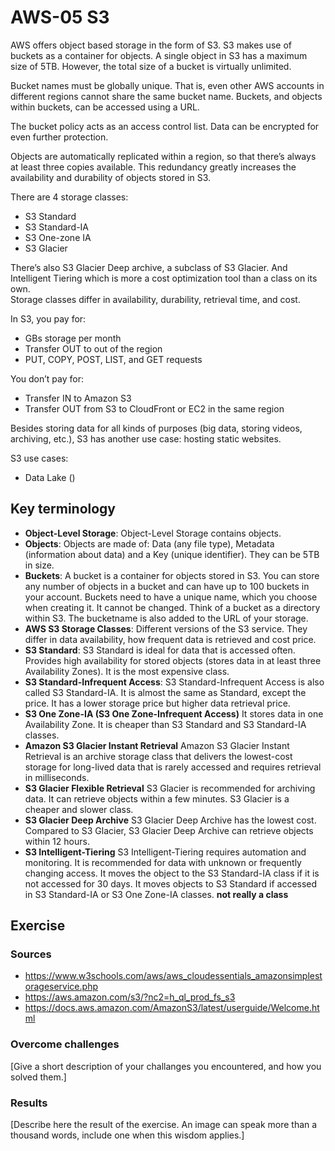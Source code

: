 # AWS-05 S3
  
AWS offers object based storage in the form of S3. S3 makes use of buckets as a container for objects. A single object in S3 has a maximum size of 5TB. However, the total size of a bucket is virtually unlimited.  
  
Bucket names must be globally unique. That is, even other AWS accounts in different regions cannot share the same bucket name. Buckets, and objects within buckets, can be accessed using a URL.  
  
The bucket policy acts as an access control list. Data can be encrypted for even further protection.  
  
Objects are automatically replicated within a region, so that there’s always at least three copies available. This redundancy greatly increases the availability and durability of objects stored in S3.  
  
There are 4 storage classes:  
- S3 Standard
- S3 Standard-IA
- S3 One-zone IA
- S3 Glacier
  
There’s also S3 Glacier Deep archive, a subclass of S3 Glacier. And Intelligent Tiering which is more a cost optimization tool than a class on its own.  
Storage classes differ in availability, durability, retrieval time, and cost.  
  
In S3, you pay for:  
- GBs storage per month
- Transfer OUT to out of the region
- PUT, COPY, POST, LIST, and GET requests
  
You don’t pay for:  
- Transfer IN to Amazon S3
- Transfer OUT from S3 to CloudFront or EC2 in the same region
  
Besides storing data for all kinds of purposes (big data, storing videos, archiving, etc.), S3 has another use case: hosting static websites.  
  
S3 use cases:
- Data Lake ()

## Key terminology
- **Object-Level Storage**: Object-Level Storage contains objects. 
- **Objects**: Objects are made of: Data (any file type), Metadata (information about data) and a Key (unique identifier). They can be 5TB in size.
- **Buckets**: A bucket is a container for objects stored in S3. You can store any number of objects in a bucket and can have up to 100 buckets in your account. Buckets need to have a unique name, which you choose when creating it. It cannot be changed. Think of a bucket as a directory within S3. The bucketname is also added to the URL of your storage.
- **AWS S3 Storage Classes**: Different versions of the S3 service. They differ in data availability, how frequent data is retrieved and cost price.
- **S3 Standard**: S3 Standard is ideal for data that is accessed often. Provides high availability for stored objects (stores data in at least three Availability Zones). It is the most expensive class.
- **S3 Standard-Infrequent Access**: S3 Standard-Infrequent Access is also called S3 Standard-IA. It is almost the same as Standard, except the price. It has a lower storage price but higher data retrieval price.
- **S3 One Zone-IA (S3 One Zone-Infrequent Access)** It stores data in one Availability Zone. It is cheaper than S3 Standard and S3 Standard-IA classes.
- **Amazon S3 Glacier Instant Retrieval** Amazon S3 Glacier Instant Retrieval is an archive storage class that delivers the lowest-cost storage for long-lived data that is rarely accessed and requires retrieval in milliseconds.
- **S3 Glacier Flexible Retrieval** S3 Glacier is recommended for archiving data. It can retrieve objects within a few minutes. S3 Glacier is a cheaper and slower class.
- **S3 Glacier Deep Archive** S3 Glacier Deep Archive has the lowest cost. Compared to S3 Glacier, S3 Glacier Deep Archive can retrieve objects within 12 hours.
- **S3 Intelligent-Tiering** S3 Intelligent-Tiering requires automation and monitoring. It is recommended for data with unknown or frequently changing access. It moves the object to the S3 Standard-IA class if it is not accessed for 30 days. It moves objects to S3 Standard if accessed in S3 Standard-IA or S3 One Zone-IA classes. **not really a class**

## Exercise
### Sources
- https://www.w3schools.com/aws/aws_cloudessentials_amazonsimplestorageservice.php
- https://aws.amazon.com/s3/?nc2=h_ql_prod_fs_s3
- https://docs.aws.amazon.com/AmazonS3/latest/userguide/Welcome.html

### Overcome challenges
[Give a short description of your challanges you encountered, and how you solved them.]

### Results
[Describe here the result of the exercise. An image can speak more than a thousand words, include one when this wisdom applies.]
